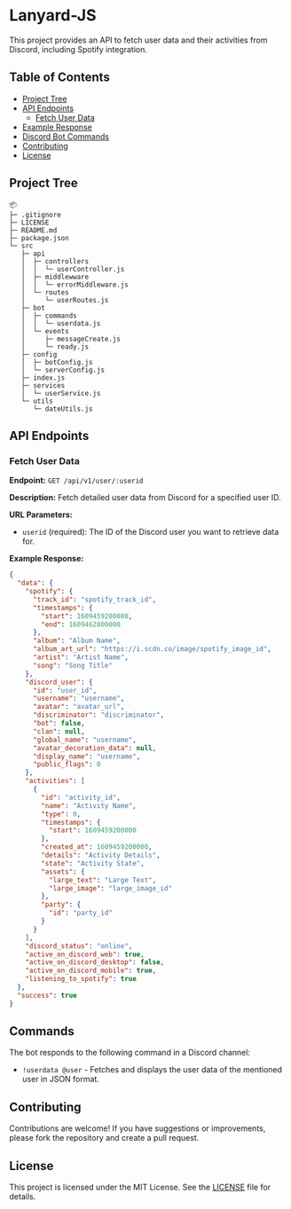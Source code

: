 # Lanyard-JS

This project provides an API to fetch user data and their activities from Discord, including Spotify integration.

## Table of Contents
- [Project Tree](#project-tree)
- [API Endpoints](#api-endpoints)
  - [Fetch User Data](#fetch-user-data)
- [Example Response](#example-response)
- [Discord Bot Commands](#discord-bot-commands)
- [Contributing](#contributing)
- [License](#license)

## Project Tree

```
📦 
├─ .gitignore
├─ LICENSE
├─ README.md
├─ package.json
└─ src
   ├─ api
   │  ├─ controllers
   │  │  └─ userController.js
   │  ├─ middlewware
   │  │  └─ errorMiddleware.js
   │  └─ routes
   │     └─ userRoutes.js
   ├─ bot
   │  ├─ commands
   │  │  └─ userdata.js
   │  └─ events
   │     ├─ messageCreate.js
   │     └─ ready.js
   ├─ config
   │  ├─ botConfig.js
   │  └─ serverConfig.js
   ├─ index.js
   ├─ services
   │  └─ userService.js
   └─ utils
      └─ dateUtils.js
```

## API Endpoints

### Fetch User Data

**Endpoint:** `GET /api/v1/user/:userid`

**Description:** Fetch detailed user data from Discord for a specified user ID.

**URL Parameters:**
- `userid` (required): The ID of the Discord user you want to retrieve data for.

**Example Response:**

```json
{
  "data": {
    "spotify": {
      "track_id": "spotify_track_id",
      "timestamps": {
        "start": 1609459200000,
        "end": 1609462800000
      },
      "album": "Album Name",
      "album_art_url": "https://i.scdn.co/image/spotify_image_id",
      "artist": "Artist Name",
      "song": "Song Title"
    },
    "discord_user": {
      "id": "user_id",
      "username": "username",
      "avatar": "avatar_url",
      "discriminator": "discriminator",
      "bot": false,
      "clan": null,
      "global_name": "username",
      "avatar_decoration_data": null,
      "display_name": "username",
      "public_flags": 0
    },
    "activities": [
      {
        "id": "activity_id",
        "name": "Activity Name",
        "type": 0,
        "timestamps": {
          "start": 1609459200000
        },
        "created_at": 1609459200000,
        "details": "Activity Details",
        "state": "Activity State",
        "assets": {
          "large_text": "Large Text",
          "large_image": "large_image_id"
        },
        "party": {
          "id": "party_id"
        }
      }
    ],
    "discord_status": "online",
    "active_on_discord_web": true,
    "active_on_discord_desktop": false,
    "active_on_discord_mobile": true,
    "listening_to_spotify": true
  },
  "success": true
}
```

## Commands

The bot responds to the following command in a Discord channel:

- `!userdata @user` - Fetches and displays the user data of the mentioned user in JSON format.

## Contributing

Contributions are welcome! If you have suggestions or improvements, please fork the repository and create a pull request. 

## License

This project is licensed under the MIT License. See the [LICENSE](LICENSE) file for details.
